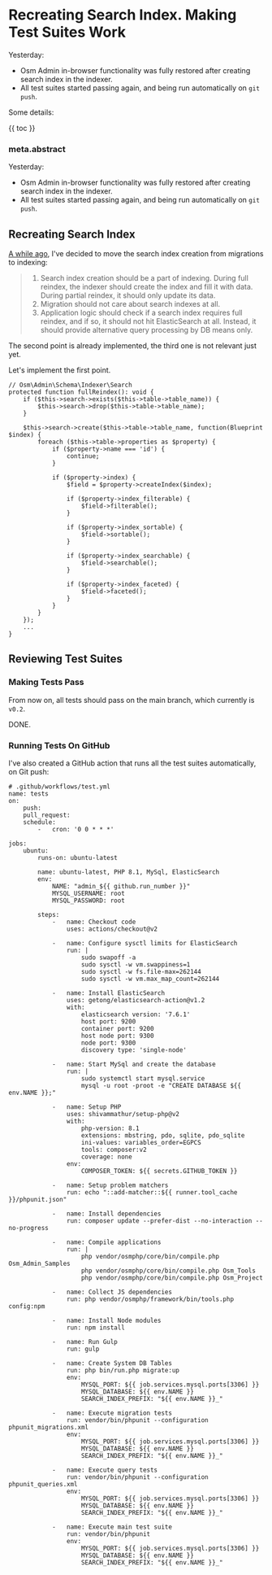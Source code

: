# Recreating Search Index. Making Test Suites Work

Yesterday:

* Osm Admin in-browser functionality was fully restored after creating search index in the indexer.
* All test suites started passing again, and being run automatically on `git push`.

Some details: 

{{ toc }}

### meta.abstract

Yesterday:

* Osm Admin in-browser functionality was fully restored after creating search index in the indexer.
* All test suites started passing again, and being run automatically on `git push`.

## Recreating Search Index

[A while ago](../04/21-data-search-index-considerations-better-diff-syntax.md#if-migration-fails-index-must-be-rebuilt), I've decided to move the search index creation from migrations to indexing:

> 1. Search index creation should be a part of indexing. During full reindex,  the indexer should create the index and fill it with data. During partial reindex, it should only update its data.
> 2. Migration should not care about search indexes at all.
> 3. Application logic should check if a search index requires full reindex, and if so, it should not hit ElasticSearch at all. Instead, it should provide alternative query processing by DB means only.

The second point is already implemented, the third one is not relevant just yet.

Let's implement the first point.

    // Osm\Admin\Schema\Indexer\Search
    protected function fullReindex(): void {
        if ($this->search->exists($this->table->table_name)) {
            $this->search->drop($this->table->table_name);
        }

        $this->search->create($this->table->table_name, function(Blueprint $index) {
            foreach ($this->table->properties as $property) {
                if ($property->name === 'id') {
                    continue;
                }

                if ($property->index) {
                    $field = $property->createIndex($index);

                    if ($property->index_filterable) {
                        $field->filterable();
                    }

                    if ($property->index_sortable) {
                        $field->sortable();
                    }

                    if ($property->index_searchable) {
                        $field->searchable();
                    }

                    if ($property->index_faceted) {
                        $field->faceted();
                    }
                }
            }
        });
        ...
    }

## Reviewing Test Suites

### Making Tests Pass

From now on, all tests should pass on the main branch, which currently is `v0.2`.

DONE.

### Running Tests On GitHub

I've also created a GitHub action that runs all the test suites automatically, on Git push:

    # .github/workflows/test.yml
    name: tests
    on:
        push:
        pull_request:
        schedule:
            -   cron: '0 0 * * *'
    
    jobs:
        ubuntu:
            runs-on: ubuntu-latest
    
            name: ubuntu-latest, PHP 8.1, MySql, ElasticSearch
            env:
                NAME: "admin_${{ github.run_number }}"
                MYSQL_USERNAME: root
                MYSQL_PASSWORD: root
    
            steps:
                -   name: Checkout code
                    uses: actions/checkout@v2
    
                -   name: Configure sysctl limits for ElasticSearch
                    run: |
                        sudo swapoff -a
                        sudo sysctl -w vm.swappiness=1
                        sudo sysctl -w fs.file-max=262144
                        sudo sysctl -w vm.max_map_count=262144
    
                -   name: Install ElasticSearch
                    uses: getong/elasticsearch-action@v1.2
                    with:
                        elasticsearch version: '7.6.1'
                        host port: 9200
                        container port: 9200
                        host node port: 9300
                        node port: 9300
                        discovery type: 'single-node'
    
                -   name: Start MySql and create the database
                    run: |
                        sudo systemctl start mysql.service
                        mysql -u root -proot -e "CREATE DATABASE ${{ env.NAME }};"
    
                -   name: Setup PHP
                    uses: shivammathur/setup-php@v2
                    with:
                        php-version: 8.1
                        extensions: mbstring, pdo, sqlite, pdo_sqlite
                        ini-values: variables_order=EGPCS
                        tools: composer:v2
                        coverage: none
                    env:
                        COMPOSER_TOKEN: ${{ secrets.GITHUB_TOKEN }}
    
                -   name: Setup problem matchers
                    run: echo "::add-matcher::${{ runner.tool_cache }}/phpunit.json"
    
                -   name: Install dependencies
                    run: composer update --prefer-dist --no-interaction --no-progress
    
                -   name: Compile applications
                    run: |
                        php vendor/osmphp/core/bin/compile.php Osm_Admin_Samples
                        php vendor/osmphp/core/bin/compile.php Osm_Tools
                        php vendor/osmphp/core/bin/compile.php Osm_Project
    
                -   name: Collect JS dependencies
                    run: php vendor/osmphp/framework/bin/tools.php config:npm
    
                -   name: Install Node modules
                    run: npm install
    
                -   name: Run Gulp
                    run: gulp
    
                -   name: Create System DB Tables
                    run: php bin/run.php migrate:up
                    env:
                        MYSQL_PORT: ${{ job.services.mysql.ports[3306] }}
                        MYSQL_DATABASE: ${{ env.NAME }}
                        SEARCH_INDEX_PREFIX: "${{ env.NAME }}_"
    
                -   name: Execute migration tests
                    run: vendor/bin/phpunit --configuration phpunit_migrations.xml
                    env:
                        MYSQL_PORT: ${{ job.services.mysql.ports[3306] }}
                        MYSQL_DATABASE: ${{ env.NAME }}
                        SEARCH_INDEX_PREFIX: "${{ env.NAME }}_"
    
                -   name: Execute query tests
                    run: vendor/bin/phpunit --configuration phpunit_queries.xml
                    env:
                        MYSQL_PORT: ${{ job.services.mysql.ports[3306] }}
                        MYSQL_DATABASE: ${{ env.NAME }}
                        SEARCH_INDEX_PREFIX: "${{ env.NAME }}_"
    
                -   name: Execute main test suite
                    run: vendor/bin/phpunit
                    env:
                        MYSQL_PORT: ${{ job.services.mysql.ports[3306] }}
                        MYSQL_DATABASE: ${{ env.NAME }}
                        SEARCH_INDEX_PREFIX: "${{ env.NAME }}_"
 